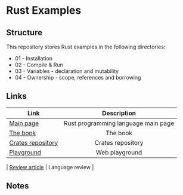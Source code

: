 # Rust Examples

## Structure

This repository stores Rust examples in the following directories:

 * 01 - Installation
 * 02 - Compile & Run
 * 03 - Variables - declaration and mutability
 * 04 - Ownership - scope, references and borrowing


 ## Links
 
  Link                                                           | Description                                         |
| -------------------------------------------------------------- |:---------------------------------------------------:|
| [Main page](https://www.rust-lang.org/)                        | Rust programming language main page                 |
| [The book](https://doc.rust-lang.org/book/)                    | The book                                       |
| [Crates repository](https://crates.io/)                                 | Crates repository |
| [Playground](<https://play.rust-lang.org/>)                                 | Web playground|


| [Review article](https://hackernoon.com/programming-in-rust-the-good-the-bad-the-ugly-d06f8d8b7738)                 | Language review |


## Notes

 
